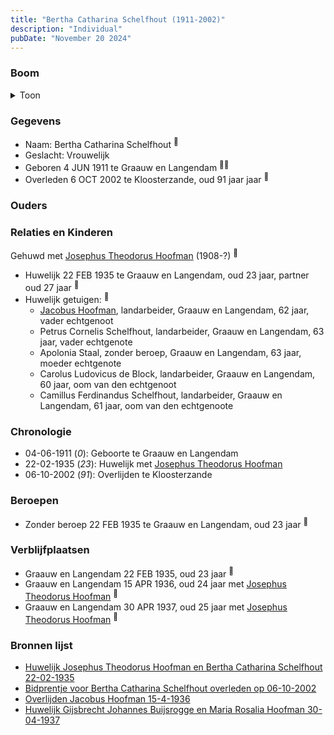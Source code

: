 ```yaml
---
title: "Bertha Catharina Schelfhout (1911-2002)"
description: "Individual"
pubDate: "November 20 2024"
---
```


### Boom
<details><summary>Toon</summary>

![test](https://www.plantuml.com/plantuml/svg/XP9DJm9138RlyoiQENWYsG_nWn3K9QoAHat4C-dk57R2x9JCp8OWuRyxm4OvwMNIj7txFctcpdcqlgcrS4jbLcYnXWBBvS9oO-I8DLlm5eqB9J9UL4eIbCgMceunrIk_WPhgWgmxffmdI-mtAn8dKqkDpi5M0436LfATLgfS6d9kCAXHcU4GKh4JuXpU3rPEYAFaB2FhAuGHXjSgW_1HLgJd5JV-3D31KnGbIGm_OpfvDax7QV3QpXLfkOD1ly1YColOUqtz8Lp0vFCLufiuXWUBsAo13BoWMP2HM9_8tBBHUeP6pahBpXKSU8F-4jv6KqY2Bpnhvlt2Nw69zlmjz8GThQh6mRGYbcn3zCWyhz7yCCVN09rnclVox0_MD8R9_HuskcvX_-UxXTk0qf8C-ckIKfb5A2G9vECi34jx1umyYgAh2-XejQZyXhJcTK3PYVQatMxR8LhUtuIu2xSA_-OR)
</details>

### Gegevens
- Naam: Bertha Catharina Schelfhout <sup><a href="../s00372/" style="text-decoration:none" title="Huwelijk Josephus Theodorus Hoofman en Bertha Catharina Schelfhout 22-02-1935">:link:</a></sup>
- Geslacht: Vrouwelijk
- Geboren 4 JUN 1911 te Graauw en Langendam <sup><a href="../s00372/" style="text-decoration:none" title="Huwelijk Josephus Theodorus Hoofman en Bertha Catharina Schelfhout 22-02-1935">:link:</a><a href="../s00376/" style="text-decoration:none" title="Bidprentje voor Bertha Catharina Schelfhout overleden op 06-10-2002">:link:</a></sup>
- Overleden 6 OCT 2002 te Kloosterzande, oud 91 jaar jaar <sup><a href="../s00376/" style="text-decoration:none" title="Bidprentje voor Bertha Catharina Schelfhout overleden op 06-10-2002">:link:</a></sup>

### Ouders

### Relaties en Kinderen

Gehuwd met [Josephus Theodorus Hoofman](../i00218/) (1908-?) <sup><a href="../s00372/" style="text-decoration:none" title="Huwelijk Josephus Theodorus Hoofman en Bertha Catharina Schelfhout 22-02-1935">:link:</a></sup>
- Huwelijk 22 FEB 1935 te Graauw en Langendam, oud 23 jaar, partner oud 27 jaar <sup><a href="../s00372/" style="text-decoration:none" title="Huwelijk Josephus Theodorus Hoofman en Bertha Catharina Schelfhout 22-02-1935">:link:</a></sup>
- Huwelijk getuigen:  <sup><a href="../s00372/" style="text-decoration:none" title="Huwelijk Josephus Theodorus Hoofman en Bertha Catharina Schelfhout 22-02-1935">:link:</a></sup>
  - [Jacobus Hoofman](../i00072/), landarbeider, Graauw en Langendam, 62 jaar, vader echtgenoot
  - Petrus Cornelis Schelfhout, landarbeider, Graauw en Langendam, 63 jaar, vader echtgenote
  - Apolonia Staal, zonder beroep, Graauw en Langendam, 63 jaar, moeder echtgenote
  - Carolus Ludovicus de Block, landarbeider, Graauw en Langendam, 60 jaar, oom van den echtgenoot
  - Camillus Ferdinandus Schelfhout, landarbeider, Graauw en Langendam, 61 jaar, oom van den echtgenoote

### Chronologie
- 04-06-1911 (<i>0</i>): Geboorte te Graauw en Langendam
- 22-02-1935 (<i>23</i>): Huwelijk met [Josephus Theodorus Hoofman](../i00218/)
- 06-10-2002 (<i>91</i>): Overlijden te Kloosterzande

### Beroepen
- Zonder beroep 22 FEB 1935 te Graauw en Langendam, oud 23 jaar <sup><a href="../s00372/" style="text-decoration:none" title="Huwelijk Josephus Theodorus Hoofman en Bertha Catharina Schelfhout 22-02-1935">:link:</a></sup>

### Verblijfplaatsen
- Graauw en Langendam  22 FEB 1935, oud 23 jaar  <sup><a href="../s00372/" style="text-decoration:none" title="Huwelijk Josephus Theodorus Hoofman en Bertha Catharina Schelfhout 22-02-1935">:link:</a></sup>
- Graauw en Langendam  15 APR 1936, oud 24 jaar met [Josephus Theodorus Hoofman](../i00218/) <sup><a href="../s00095/" style="text-decoration:none" title="Overlijden Jacobus Hoofman 15-4-1936">:link:</a></sup>
- Graauw en Langendam  30 APR 1937, oud 25 jaar met [Josephus Theodorus Hoofman](../i00218/) <sup><a href="../s00373/" style="text-decoration:none" title="Huwelijk Gijsbrecht Johannes Buijsrogge en Maria Rosalia Hoofman 30-04-1937">:link:</a></sup>

### Bronnen lijst
- [Huwelijk Josephus Theodorus Hoofman en Bertha Catharina Schelfhout 22-02-1935](../s00372/)
- [Bidprentje voor Bertha Catharina Schelfhout overleden op 06-10-2002](../s00376/)
- [Overlijden Jacobus Hoofman 15-4-1936](../s00095/)
- [Huwelijk Gijsbrecht Johannes Buijsrogge en Maria Rosalia Hoofman 30-04-1937](../s00373/)